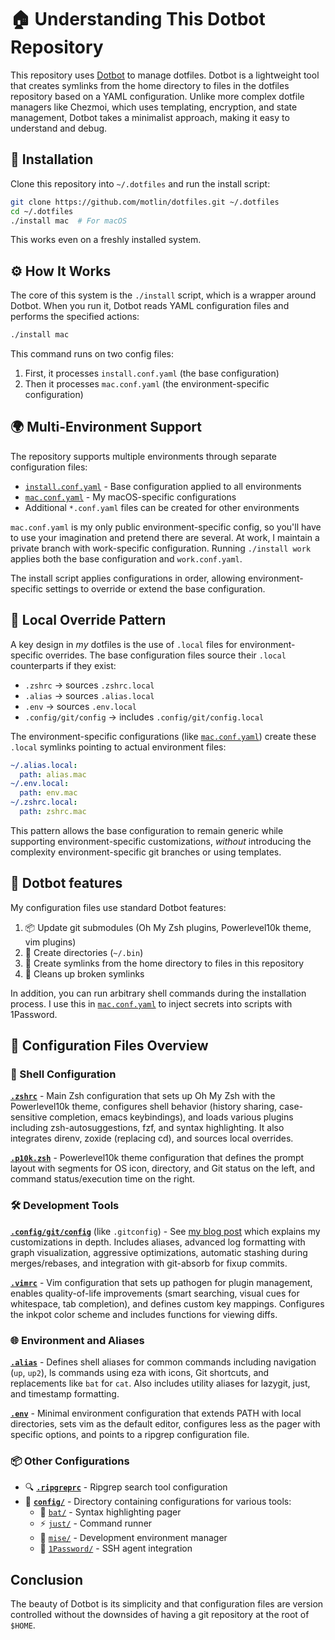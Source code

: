 # 🏠 Understanding This Dotbot Repository

This repository uses [Dotbot](https://github.com/anishathalye/dotbot) to manage dotfiles. Dotbot is a lightweight tool that creates symlinks from the home directory to files in the dotfiles repository based on a YAML configuration. Unlike more complex dotfile managers like Chezmoi, which uses templating, encryption, and state management, Dotbot takes a minimalist approach, making it easy to understand and debug.

## 🚀 Installation

Clone this repository into `~/.dotfiles` and run the install script:

```bash
git clone https://github.com/motlin/dotfiles.git ~/.dotfiles
cd ~/.dotfiles
./install mac  # For macOS
```

This works even on a freshly installed system.

## ⚙️ How It Works

The core of this system is the `./install` script, which is a wrapper around Dotbot. When you run it, Dotbot reads YAML configuration files and performs the specified actions:

```bash
./install mac
```

This command runs on two config files:
1. First, it processes `install.conf.yaml` (the base configuration)
2. Then it processes `mac.conf.yaml` (the environment-specific configuration)

## 🌍 Multi-Environment Support

The repository supports multiple environments through separate configuration files:

- [`install.conf.yaml`](install.conf.yaml) - Base configuration applied to all environments
- [`mac.conf.yaml`](mac.conf.yaml) - My macOS-specific configurations
- Additional `*.conf.yaml` files can be created for other environments

`mac.conf.yaml` is my only public environment-specific config, so you'll have to use your imagination and pretend there are several. At work, I maintain a private branch with work-specific configuration. Running `./install work` applies both the base configuration and `work.conf.yaml`.

The install script applies configurations in order, allowing environment-specific settings to override or extend the base configuration.

## 🔧 Local Override Pattern

A key design in _my_ dotfiles is the use of `.local` files for environment-specific overrides. The base configuration files source their `.local` counterparts if they exist:

- `.zshrc` → sources `.zshrc.local`
- `.alias` → sources `.alias.local`
- `.env` → sources `.env.local`
- `.config/git/config` → includes `.config/git/config.local`

The environment-specific configurations (like [`mac.conf.yaml`](mac.conf.yaml)) create these `.local` symlinks pointing to actual environment files:

```yaml
~/.alias.local:
  path: alias.mac
~/.env.local:
  path: env.mac
~/.zshrc.local:
  path: zshrc.mac
```

This pattern allows the base configuration to remain generic while supporting environment-specific customizations, _without_ introducing the complexity environment-specific git branches or using templates.

## 🚀 Dotbot features

My configuration files use standard Dotbot features:

1. 📦 Update git submodules (Oh My Zsh plugins, Powerlevel10k theme, vim plugins)
2. 📂 Create directories (`~/.bin`)
3. 🔗 Create symlinks from the home directory to files in this repository
4. 🧹 Cleans up broken symlinks

In addition, you can run arbitrary shell commands during the installation process. I use this in [`mac.conf.yaml`](mac.conf.yaml) to inject secrets into scripts with 1Password.

## 📁 Configuration Files Overview

### 🐚 Shell Configuration

**[`.zshrc`](zshrc)** - Main Zsh configuration that sets up Oh My Zsh with the Powerlevel10k theme, configures shell behavior (history sharing, case-sensitive completion, emacs keybindings), and loads various plugins including zsh-autosuggestions, fzf, and syntax highlighting. It also integrates direnv, zoxide (replacing cd), and sources local overrides.

**[`.p10k.zsh`](p10k.zsh)** - Powerlevel10k theme configuration that defines the prompt layout with segments for OS icon, directory, and Git status on the left, and command status/execution time on the right.

### 🛠️ Development Tools

**[`.config/git/config`](config/git/config)** (like `.gitconfig`) - See [my blog post](https://motlin.com/docs/git/configuration) which explains my customizations in depth. Includes aliases, advanced log formatting with graph visualization, aggressive optimizations, automatic stashing during merges/rebases, and integration with git-absorb for fixup commits.

**[`.vimrc`](vimrc)** - Vim configuration that sets up pathogen for plugin management, enables quality-of-life improvements (smart searching, visual cues for whitespace, tab completion), and defines custom key mappings. Configures the inkpot color scheme and includes functions for viewing diffs.

### 🌐 Environment and Aliases

**[`.alias`](alias)** - Defines shell aliases for common commands including navigation (`up`, `up2`), ls commands using eza with icons, Git shortcuts, and replacements like `bat` for `cat`. Also includes utility aliases for lazygit, just, and timestamp formatting.

**[`.env`](env)** - Minimal environment configuration that extends PATH with local directories, sets vim as the default editor, configures less as the pager with specific options, and points to a ripgrep configuration file.

### 📦 Other Configurations

- 🔍 **[`.ripgreprc`](ripgreprc)** - Ripgrep search tool configuration
- 📁 **[`config/`](config/)** - Directory containing configurations for various tools:
  - 🦇 [`bat/`](config/bat/) - Syntax highlighting pager
  - ⚡ [`just/`](config/just/) - Command runner
  - 🔧 [`mise/`](config/mise/) - Development environment manager
  - 🔐 [`1Password/`](config/1Password/) - SSH agent integration

##  Conclusion

The beauty of Dotbot is its simplicity and that configuration files are version controlled without the downsides of having a git repository at the root of `$HOME`.